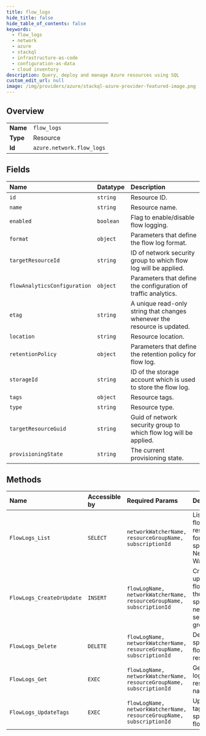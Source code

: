 ```yaml
---
title: flow_logs
hide_title: false
hide_table_of_contents: false
keywords:
  - flow_logs
  - network
  - azure    
  - stackql
  - infrastructure-as-code
  - configuration-as-data
  - cloud inventory
description: Query, deploy and manage Azure resources using SQL
custom_edit_url: null
image: /img/providers/azure/stackql-azure-provider-featured-image.png
---
```

  
    

## Overview
<table><tbody>
<tr><td><b>Name</b></td><td><code>flow_logs</code></td></tr>
<tr><td><b>Type</b></td><td>Resource</td></tr>
<tr><td><b>Id</b></td><td><code>azure.network.flow_logs</code></td></tr>
</tbody></table>

## Fields
| Name | Datatype | Description |
|:-----|:---------|:------------|
| `id` | `string` | Resource ID. |
| `name` | `string` | Resource name. |
| `enabled` | `boolean` | Flag to enable/disable flow logging. |
| `format` | `object` | Parameters that define the flow log format. |
| `targetResourceId` | `string` | ID of network security group to which flow log will be applied. |
| `flowAnalyticsConfiguration` | `object` | Parameters that define the configuration of traffic analytics. |
| `etag` | `string` | A unique read-only string that changes whenever the resource is updated. |
| `location` | `string` | Resource location. |
| `retentionPolicy` | `object` | Parameters that define the retention policy for flow log. |
| `storageId` | `string` | ID of the storage account which is used to store the flow log. |
| `tags` | `object` | Resource tags. |
| `type` | `string` | Resource type. |
| `targetResourceGuid` | `string` | Guid of network security group to which flow log will be applied. |
| `provisioningState` | `string` | The current provisioning state. |
## Methods
| Name | Accessible by | Required Params | Description |
|:-----|:--------------|:----------------|:------------|
| `FlowLogs_List` | `SELECT` | `networkWatcherName, resourceGroupName, subscriptionId` | Lists all flow log resources for the specified Network Watcher. |
| `FlowLogs_CreateOrUpdate` | `INSERT` | `flowLogName, networkWatcherName, resourceGroupName, subscriptionId` | Create or update a flow log for the specified network security group. |
| `FlowLogs_Delete` | `DELETE` | `flowLogName, networkWatcherName, resourceGroupName, subscriptionId` | Deletes the specified flow log resource. |
| `FlowLogs_Get` | `EXEC` | `flowLogName, networkWatcherName, resourceGroupName, subscriptionId` | Gets a flow log resource by name. |
| `FlowLogs_UpdateTags` | `EXEC` | `flowLogName, networkWatcherName, resourceGroupName, subscriptionId` | Update tags of the specified flow log. |
